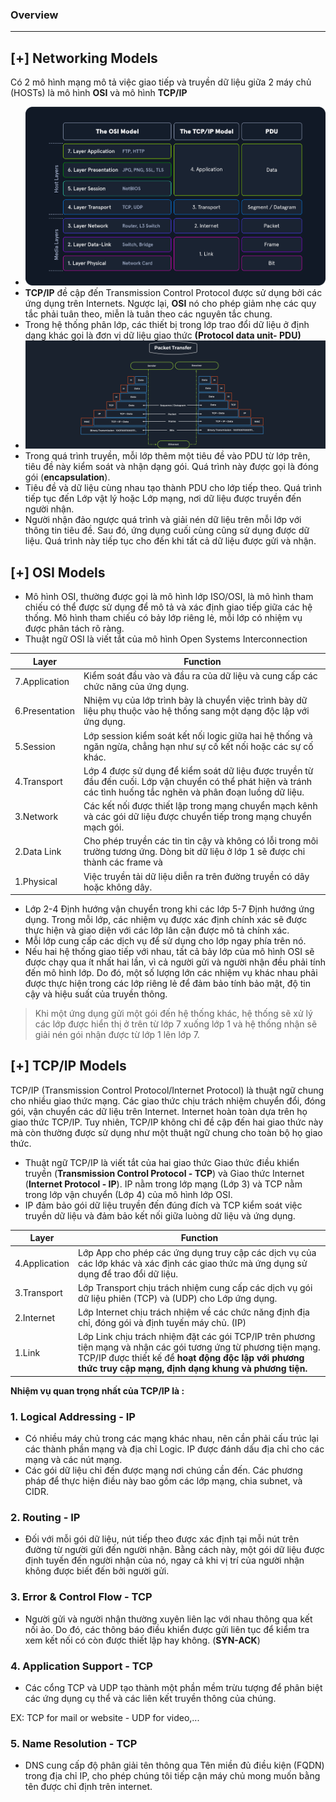 ### Overview

---

## [+] Networking Models
Có 2 mô hình mạng mô tả việc giao tiếp và truyền dữ liệu giữa 2 máy chủ (HOSTs) là mô hình **OSI** và mô hình **TCP/IP**
- ![](./data/model.png)
- **TCP/IP**  đề cập đến Transmission Control Protocol được sử dụng bởi các ứng dụng trên Internets. Ngược lại, **OSI** nó cho phép giảm nhẹ các quy tắc phải tuân theo, miễn là tuân theo các nguyên tắc chung.
- Trong hệ thống phân lớp, các thiết bị trong lớp trao đổi dữ liệu ở định dạng khác gọi là đơn vị dữ liệu giao thức **(Protocol data unit- PDU)**
- ![](./data/packet.png)
- Trong quá trình truyền, mỗi lớp thêm một tiêu đề vào PDU từ lớp trên, tiêu đề này kiểm soát và nhận dạng gói. Quá trình này được gọi là đóng gói (**encapsulation**).
- Tiêu đề và dữ liệu cùng nhau tạo thành PDU cho lớp tiếp theo. Quá trình tiếp tục đến Lớp vật lý hoặc Lớp mạng, nơi dữ liệu được truyền đến người nhận.
- Người nhận đảo ngược quá trình và giải nén dữ liệu trên mỗi lớp với thông tin tiêu đề. Sau đó, ứng dụng cuối cùng cũng sử dụng được dữ liệu. Quá trình này tiếp tục cho đến khi tất cả dữ liệu được gửi và nhận.

## [+] OSI Models
- Mô hình OSI, thường được gọi là mô hình lớp ISO/OSI, là mô hình tham chiếu có thể được sử dụng để mô tả và xác định giao tiếp giữa các hệ thống. Mô hình tham chiếu có bảy lớp riêng lẻ, mỗi lớp có nhiệm vụ được phân tách rõ ràng.
- Thuật ngữ OSI là viết tắt của mô hình Open Systems Interconnection

| Layer          | Function                                                                                                                                                           |
|----------------|--------------------------------------------------------------------------------------------------------------------------------------------------------------------|
| 7.Application  | Kiểm soát đầu vào và đầu ra của dữ liệu và cung cấp các chức năng của ứng dụng.                                                                                    |
| 6.Presentation | Nhiệm vụ của lớp trình bày là chuyển việc trình bày dữ liệu phụ thuộc vào hệ thống sang một dạng độc lập với ứng dụng.                                             |
| 5.Session      | Lớp session kiểm soát kết nối logic giữa hai hệ thống và ngăn ngừa, chẳng hạn như sự cố kết nối hoặc các sự cố khác.                                               |
| 4.Transport    | Lớp 4 được sử dụng để kiểm soát dữ liệu được truyền từ đầu đến cuối. Lớp vận chuyển có thể phát hiện và tránh các tình huống tắc nghẽn và phân đoạn luồng dữ liệu. |
| 3.Network      | Các kết nối được thiết lập trong mạng chuyển mạch kênh và các gói dữ liệu được chuyển tiếp trong mạng chuyển mạch gói.                                             |
| 2.Data Link    | Cho phép truyền các tin tin cậy và không có lỗi trong môi trường tương ứng. Dòng bit dữ liệu ở lớp 1 sẽ được chi thành các frame và                                |
| 1.Physical     | Việc truyền tải dữ liệu diễn ra trên đường truyền có dây hoặc không dây.                                                                                           |

- Lớp 2-4 Định hướng vận chuyển trong khi các lớp 5-7 Định hướng ứng dụng. Trong mỗi lớp, các nhiệm vụ được xác định chính xác sẽ được thực hiện và giao diện với các lớp lân cận được mô tả chính xác.
- Mỗi lớp cung cấp các dịch vụ để sử dụng cho lớp ngay phía trên nó.
- Nếu hai hệ thống giao tiếp với nhau, tất cả bảy lớp của mô hình OSI sẽ được chạy qua ít nhất hai lần, vì cả người gửi và người nhận đều phải tính đến mô hình lớp. Do đó, một số lượng lớn các nhiệm vụ khác nhau phải được thực hiện trong các lớp riêng lẻ để đảm bảo tính bảo mật, độ tin cậy và hiệu suất của truyền thông.
> Khi một ứng dụng gửi một gói đến hệ thống khác, hệ thống sẽ xử lý các lớp được hiển thị ở trên từ lớp 7 xuống lớp 1 và hệ thống nhận sẽ giải nén gói nhận được từ lớp 1 lên lớp 7. 

## [+] TCP/IP Models
TCP/IP (Transmission Control Protocol/Internet Protocol) là thuật ngữ chung cho nhiều giao thức mạng. Các giao thức chịu trách nhiệm chuyển đổi, đóng gói, vận chuyển các dữ liệu trên Internet. Internet hoàn toàn dựa trên họ giao thức TCP/IP. Tuy nhiên, TCP/IP không chỉ đề cập đến hai giao thức này mà còn thường được sử dụng như một thuật ngữ chung cho toàn bộ họ giao thức.

- Thuật ngữ TCP/IP là viết tắt của hai giao thức Giao thức điều khiển truyền (**Transmission Control Protocol - TCP**) và Giao thức Internet (**Internet Protocol - IP**). IP nằm trong lớp mạng (Lớp 3) và TCP nằm trong lớp vận chuyển (Lớp 4) của mô hình lớp OSI.
- IP đảm bảo gói dữ liệu truyền đến đúng đích và TCP kiểm soát việc truyền dữ liệu và đảm bảo kết nối giữa luòng dữ liệu và ứng dụng.

| Layer         | Function                                                                                                                                                                                                                   |
|---------------|----------------------------------------------------------------------------------------------------------------------------------------------------------------------------------------------------------------------------|
| 4.Application | Lớp App cho phép các ứng dụng truy cập các dịch vụ của các lớp khác và xác định các giao thức mà ứng dụng sử dụng để trao đổi dữ liệu.                                                                                     |
| 3.Transport   | Lớp Transport chịu trách nhiệm cung cấp các dịch vụ gói dữ liệu phiên (TCP) và (UDP) cho Lớp ứng dụng.                                                                                                                     |
| 2.Internet    | Lớp Internet chịu trách nhiệm về các chức năng định địa chỉ, đóng gói và định tuyến máy chủ. (IP)                                                                                                                          |
| 1.Link        | Lớp Link chịu trách nhiệm đặt các gói TCP/IP trên phương tiện mạng và nhận các gói tương ứng từ phương tiện mạng. TCP/IP được thiết kế để **hoạt động độc lập với phương thức truy cập mạng, định dạng khung và phương tiện.** |


**Nhiệm vụ quan trọng nhất của TCP/IP là :**
### 1. Logical Addressing - IP
- Có nhiều máy chủ trong các mạng khác nhau, nên cần phải cấu trúc lại các thành phần mạng và địa chỉ Logic. IP được đánh dấu địa chỉ cho các mạng và các nút mạng. 
- Các gói dữ liệu chỉ đến được mạng nơi chúng cần đến. Các phương pháp để thực hiện điều này bao gồm các lớp mạng, chia subnet, và CIDR.
### 2. Routing - IP
- Đối với mỗi gói dữ liệu, nút tiếp theo được xác định tại mỗi nút trên đường từ người gửi đến người nhận. Bằng cách này, một gói dữ liệu được định tuyến đến người nhận của nó, ngay cả khi vị trí của người nhận không được biết đến bởi người gửi.
### 3. Error & Control Flow - TCP
- Người gửi và người nhận thường xuyên liên lạc với nhau thông qua kết nối ảo. Do đó, các thông báo điều khiển được gửi liên tục để kiểm tra xem kết nối có còn được thiết lập hay không. (**SYN-ACK**)
### 4. Application Support - TCP
- Các cổng TCP và UDP tạo thành một phần mềm trừu tượng để phân biệt các ứng dụng cụ thể và các liên kết truyền thông của chúng.

EX: TCP for mail or website - UDP for video,...

### 5. Name Resolution - TCP
- DNS cung cấp độ phân giải tên thông qua Tên miền đủ điều kiện (FQDN) trong địa chỉ IP, cho phép chúng tôi tiếp cận máy chủ mong muốn bằng tên được chỉ định trên internet.



